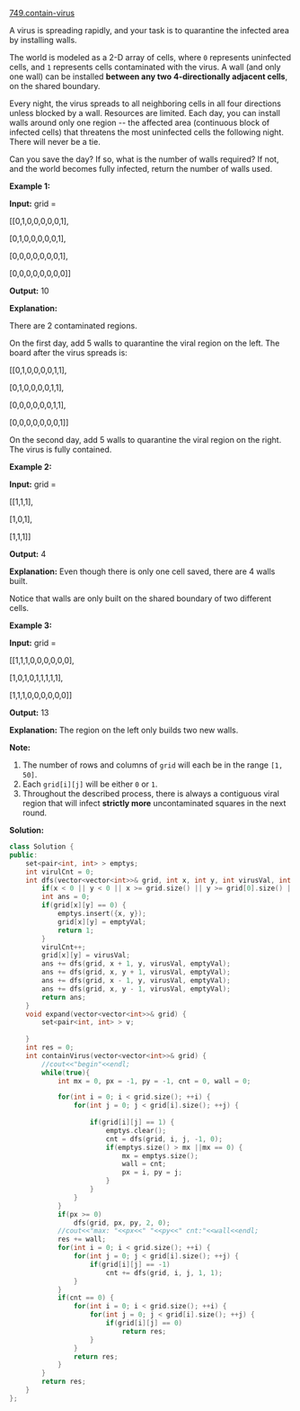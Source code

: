 [749.contain-virus](https://leetcode.com/problems/contain-virus/)  

A virus is spreading rapidly, and your task is to quarantine the infected area by installing walls.

The world is modeled as a 2-D array of cells, where `0` represents uninfected cells, and `1` represents cells contaminated with the virus. A wall (and only one wall) can be installed **between any two 4-directionally adjacent cells**, on the shared boundary.

Every night, the virus spreads to all neighboring cells in all four directions unless blocked by a wall. Resources are limited. Each day, you can install walls around only one region -- the affected area (continuous block of infected cells) that threatens the most uninfected cells the following night. There will never be a tie.

Can you save the day? If so, what is the number of walls required? If not, and the world becomes fully infected, return the number of walls used.

**Example 1:**  

  
**Input:** grid = 
  
\[\[0,1,0,0,0,0,0,1\],
  
 \[0,1,0,0,0,0,0,1\],
  
 \[0,0,0,0,0,0,0,1\],
  
 \[0,0,0,0,0,0,0,0\]\]
  
**Output:** 10
  
**Explanation:**
  
There are 2 contaminated regions.
  
On the first day, add 5 walls to quarantine the viral region on the left. The board after the virus spreads is:
  

  
\[\[0,1,0,0,0,0,1,1\],
  
 \[0,1,0,0,0,0,1,1\],
  
 \[0,0,0,0,0,0,1,1\],
  
 \[0,0,0,0,0,0,0,1\]\]
  

  
On the second day, add 5 walls to quarantine the viral region on the right. The virus is fully contained.
  

**Example 2:**  

  
**Input:** grid = 
  
\[\[1,1,1\],
  
 \[1,0,1\],
  
 \[1,1,1\]\]
  
**Output:** 4
  
**Explanation:** Even though there is only one cell saved, there are 4 walls built.
  
Notice that walls are only built on the shared boundary of two different cells.
  

**Example 3:**  

  
**Input:** grid = 
  
\[\[1,1,1,0,0,0,0,0,0\],
  
 \[1,0,1,0,1,1,1,1,1\],
  
 \[1,1,1,0,0,0,0,0,0\]\]
  
**Output:** 13
  
**Explanation:** The region on the left only builds two new walls.
  

**Note:**  

1.  The number of rows and columns of `grid` will each be in the range `[1, 50]`.
2.  Each `grid[i][j]` will be either `0` or `1`.
3.  Throughout the described process, there is always a contiguous viral region that will infect **strictly more** uncontaminated squares in the next round.  



**Solution:**  

```cpp
class Solution {
public:
    set<pair<int, int> > emptys;
    int virulCnt = 0;
    int dfs(vector<vector<int>>& grid, int x, int y, int virusVal, int emptyVal) {
        if(x < 0 || y < 0 || x >= grid.size() || y >= grid[0].size() || grid[x][y] == virusVal || grid[x][y] == 2) return 0;
        int ans = 0;
        if(grid[x][y] == 0) {
            emptys.insert({x, y});
            grid[x][y] = emptyVal;
            return 1;
        }
        virulCnt++;
        grid[x][y] = virusVal;
        ans += dfs(grid, x + 1, y, virusVal, emptyVal);
        ans += dfs(grid, x, y + 1, virusVal, emptyVal);
        ans += dfs(grid, x - 1, y, virusVal, emptyVal);
        ans += dfs(grid, x, y - 1, virusVal, emptyVal);
        return ans;
    }
    void expand(vector<vector<int>>& grid) {
        set<pair<int, int> > v;
        
    }
    int res = 0;
    int containVirus(vector<vector<int>>& grid) {
        //cout<<"begin"<<endl;
        while(true){
            int mx = 0, px = -1, py = -1, cnt = 0, wall = 0;

            for(int i = 0; i < grid.size(); ++i) {
                for(int j = 0; j < grid[i].size(); ++j) {
                    
                    if(grid[i][j] == 1) {
                        emptys.clear();
                        cnt = dfs(grid, i, j, -1, 0);
                        if(emptys.size() > mx ||mx == 0) {
                            mx = emptys.size();
                            wall = cnt;
                            px = i, py = j;
                        }
                    }
                }
            }
            if(px >= 0) 
                dfs(grid, px, py, 2, 0);
            //cout<<"max: "<<px<<" "<<py<<" cnt:"<<wall<<endl;
            res += wall;
            for(int i = 0; i < grid.size(); ++i) {
                for(int j = 0; j < grid[i].size(); ++j) {
                    if(grid[i][j] == -1)
                        cnt += dfs(grid, i, j, 1, 1);
                }
            }
            if(cnt == 0) {
                for(int i = 0; i < grid.size(); ++i) {
                    for(int j = 0; j < grid[i].size(); ++j) {
                        if(grid[i][j] == 0)
                            return res;
                    }
                }
                return res;
            }
        }
        return res;
    }
};
```
      